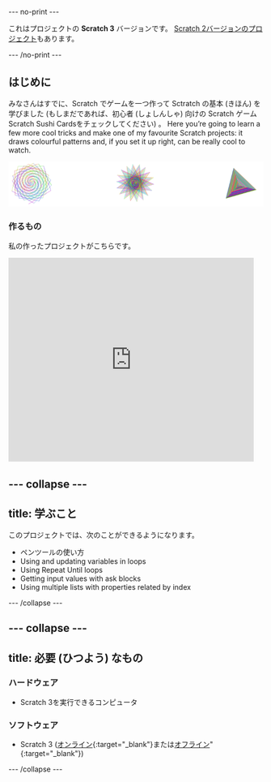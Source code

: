 \--- no-print \---

これはプロジェクトの **Scratch 3** バージョンです。 [Scratch 2バージョンのプロジェクト](https://projects.raspberrypi.org/en/projects/cd-intermediate-scratch-sushi-scratch2)もあります。

\--- /no-print \---

## はじめに

みなさんはすでに、Scratch でゲームを一つ作って Sctratch の基本 (きほん) を学びました (もしまだであれば、初心者 (しょしんしゃ) 向けの Scratch ゲーム Scratch Sushi Cardsをチェックしてください) 。 Here you’re going to learn a few more cool tricks and make one of my favourite Scratch projects: it draws colourful patterns and, if you set it up right, can be really cool to watch.

![](images/pen1.png)

### 作るもの

私の作ったプロジェクトがこちらです。

<div class="scratch-preview">
  <iframe allowtransparency="true" width="485" height="402" src="https://scratch.mit.edu/projects/embed/205355399/?autostart=false" frameborder="0"></iframe>
</div>

## \--- collapse \---

## title: 学ぶこと

このプロジェクトでは、次のことができるようになります。

+ ペンツールの使い方
+ Using and updating variables in loops
+ Using Repeat Until loops
+ Getting input values with ask blocks
+ Using multiple lists with properties related by index

\--- /collapse \---

## \--- collapse \---

## title: 必要 (ひつよう) なもの

### ハードウェア

+ Scratch 3を実行できるコンピュータ

### ソフトウェア

+ Scratch 3 ([オンライン](https://scratch.mit.edu/projects/editor/){:target="_blank"}または[オフライン](https://scratch.mit.edu/download/)"{:target="_blank"})

\--- /collapse \---